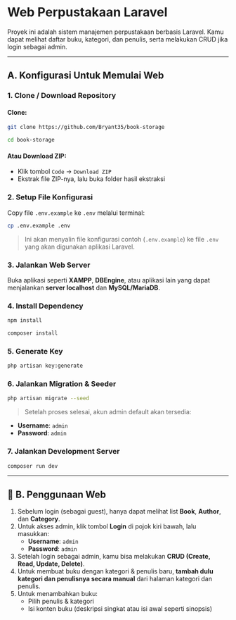 
# Web Perpustakaan Laravel

Proyek ini adalah sistem manajemen perpustakaan berbasis Laravel. Kamu dapat melihat daftar buku, kategori, dan penulis, serta melakukan CRUD jika login sebagai admin.

---

## A. Konfigurasi Untuk Memulai Web

### 1. Clone / Download Repository
#### Clone:
```bash
git clone https://github.com/Bryant35/book-storage
```
```bash
cd book-storage
```


#### Atau Download ZIP:
- Klik tombol `Code` → `Download ZIP`
- Ekstrak file ZIP-nya, lalu buka folder hasil ekstraksi

### 2. Setup File Konfigurasi
Copy file `.env.example` ke `.env` melalui terminal:
```bash
cp .env.example .env
```
> Ini akan menyalin file konfigurasi contoh (`.env.example`) ke file `.env` yang akan digunakan aplikasi Laravel.

### 3. Jalankan Web Server
Buka aplikasi seperti **XAMPP**, **DBEngine**, atau aplikasi lain yang dapat menjalankan **server localhost** dan **MySQL/MariaDB**.

### 4. Install Dependency
```bash
npm install
```
```bash
composer install
```

### 5. Generate Key
```bash
php artisan key:generate
```

### 6. Jalankan Migration & Seeder
```bash
php artisan migrate --seed
```

> Setelah proses selesai, akun admin default akan tersedia:
- **Username**: `admin`
- **Password**: `admin`

### 7. Jalankan Development Server
```bash
composer run dev
```

---

## 🧪 B. Penggunaan Web

1. Sebelum login (sebagai guest), hanya dapat melihat list **Book**, **Author**, dan **Category**.
2. Untuk akses admin, klik tombol **Login** di pojok kiri bawah, lalu masukkan:
   - **Username**: `admin`
   - **Password**: `admin`
3. Setelah login sebagai admin, kamu bisa melakukan **CRUD (Create, Read, Update, Delete)**.
4. Untuk membuat buku dengan kategori & penulis baru, **tambah dulu kategori dan penulisnya secara manual** dari halaman kategori dan penulis.
5. Untuk menambahkan buku:
   - Pilih penulis & kategori
   - Isi konten buku (deskripsi singkat atau isi awal seperti sinopsis)
